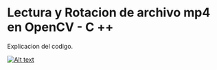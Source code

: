 # Lectura y Rotacion de archivo mp4 en OpenCV - C ++

Explicacion del codigo.

[![Alt text](https://img.youtube.com/vi/O9kYxZZHTIU/0.jpg)](https://www.youtube.com/watch?v=O9kYxZZHTIU)
